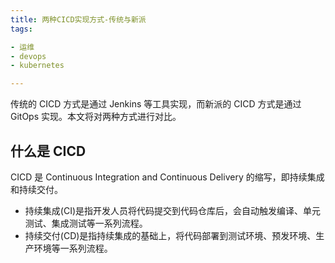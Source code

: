 ```yaml
---
title: 两种CICD实现方式-传统与新派
tags:

- 运维
- devops
- kubernetes

---
```


传统的 CICD 方式是通过 Jenkins 等工具实现，而新派的 CICD 方式是通过 GitOps 实现。本文将对两种方式进行对比。

## 什么是 CICD
CICD 是 Continuous Integration and Continuous Delivery 的缩写，即持续集成和持续交付。
* 持续集成(CI)是指开发人员将代码提交到代码仓库后，会自动触发编译、单元测试、集成测试等一系列流程。
* 持续交付(CD)是指持续集成的基础上，将代码部署到测试环境、预发环境、生产环境等一系列流程。
